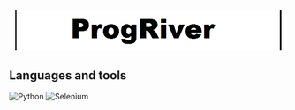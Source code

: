 ![Header](https://github.com/ProgRiver/ProgRiver/blob/main/assets/forgh3.png)

## Languages and tools

![Python](https://img.shields.io/badge/Python-white?style=flat-square&logo=Python)
![Selenium](https://img.shields.io/badge/Selenium-white?style=flat-square&logo=Selenium)

